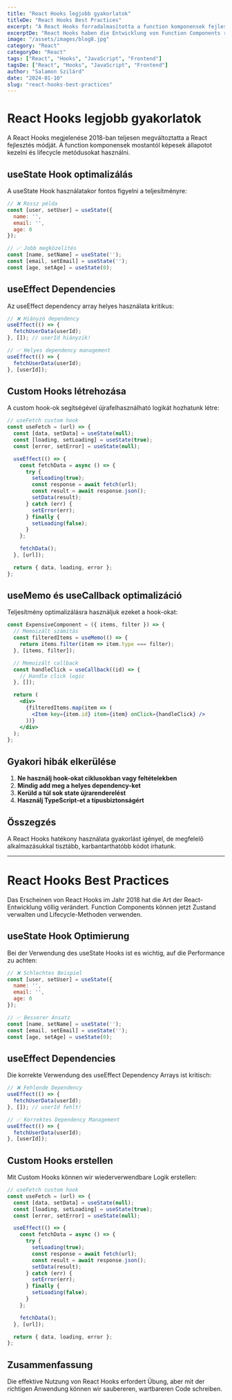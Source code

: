 ```yaml
---
title: "React Hooks legjobb gyakorlatok"
titleDe: "React Hooks Best Practices"
excerpt: "A React Hooks forradalmasította a function komponensek fejlesztését. Nézzük meg a legjobb gyakorlatokat és tippeket a hatékony használathoz."
excerptDe: "React Hooks haben die Entwicklung von Function Components revolutioniert. Schauen wir uns die besten Praktiken und Tipps für eine effektive Nutzung an."
image: "/assets/images/blog8.jpg"
category: "React"
categoryDe: "React"
tags: ["React", "Hooks", "JavaScript", "Frontend"]
tagsDe: ["React", "Hooks", "JavaScript", "Frontend"]
author: "Salamon Szilárd"
date: "2024-01-10"
slug: "react-hooks-best-practices"
---
```


# React Hooks legjobb gyakorlatok

A React Hooks megjelenése 2018-ban teljesen megváltoztatta a React fejlesztés módját. A function komponensek mostantól képesek állapotot kezelni és lifecycle metódusokat használni.

## useState Hook optimalizálás

A useState Hook használatakor fontos figyelni a teljesítményre:

```jsx
// ❌ Rossz példa
const [user, setUser] = useState({
  name: '',
  email: '',
  age: 0
});

// ✅ Jobb megközelítés
const [name, setName] = useState('');
const [email, setEmail] = useState('');
const [age, setAge] = useState(0);
```

## useEffect Dependencies

Az useEffect dependency array helyes használata kritikus:

```jsx
// ❌ Hiányzó dependency
useEffect(() => {
  fetchUserData(userId);
}, []); // userId hiányzik!

// ✅ Helyes dependency management
useEffect(() => {
  fetchUserData(userId);
}, [userId]);
```

## Custom Hooks létrehozása

A custom hook-ok segítségével újrafelhasználható logikát hozhatunk létre:

```jsx
// useFetch custom hook
const useFetch = (url) => {
  const [data, setData] = useState(null);
  const [loading, setLoading] = useState(true);
  const [error, setError] = useState(null);

  useEffect(() => {
    const fetchData = async () => {
      try {
        setLoading(true);
        const response = await fetch(url);
        const result = await response.json();
        setData(result);
      } catch (err) {
        setError(err);
      } finally {
        setLoading(false);
      }
    };

    fetchData();
  }, [url]);

  return { data, loading, error };
};
```

## useMemo és useCallback optimalizáció

Teljesítmény optimalizálásra használjuk ezeket a hook-okat:

```jsx
const ExpensiveComponent = ({ items, filter }) => {
  // Memoizált számítás
  const filteredItems = useMemo(() => {
    return items.filter(item => item.type === filter);
  }, [items, filter]);

  // Memoizált callback
  const handleClick = useCallback((id) => {
    // Handle click logic
  }, []);

  return (
    <div>
      {filteredItems.map(item => (
        <Item key={item.id} item={item} onClick={handleClick} />
      ))}
    </div>
  );
};
```

## Gyakori hibák elkerülése

1. **Ne használj hook-okat ciklusokban vagy feltételekben**
2. **Mindig add meg a helyes dependency-ket**
3. **Kerüld a túl sok state újrarenderelést**
4. **Használj TypeScript-et a típusbiztonságért**

## Összegzés

A React Hooks hatékony használata gyakorlást igényel, de megfelelő alkalmazásukkal tisztább, karbantarthatóbb kódot írhatunk.

---

# React Hooks Best Practices

Das Erscheinen von React Hooks im Jahr 2018 hat die Art der React-Entwicklung völlig verändert. Function Components können jetzt Zustand verwalten und Lifecycle-Methoden verwenden.

## useState Hook Optimierung

Bei der Verwendung des useState Hooks ist es wichtig, auf die Performance zu achten:

```jsx
// ❌ Schlechtes Beispiel
const [user, setUser] = useState({
  name: '',
  email: '',
  age: 0
});

// ✅ Besserer Ansatz
const [name, setName] = useState('');
const [email, setEmail] = useState('');
const [age, setAge] = useState(0);
```

## useEffect Dependencies

Die korrekte Verwendung des useEffect Dependency Arrays ist kritisch:

```jsx
// ❌ Fehlende Dependency
useEffect(() => {
  fetchUserData(userId);
}, []); // userId fehlt!

// ✅ Korrektes Dependency Management
useEffect(() => {
  fetchUserData(userId);
}, [userId]);
```

## Custom Hooks erstellen

Mit Custom Hooks können wir wiederverwendbare Logik erstellen:

```jsx
// useFetch custom hook
const useFetch = (url) => {
  const [data, setData] = useState(null);
  const [loading, setLoading] = useState(true);
  const [error, setError] = useState(null);

  useEffect(() => {
    const fetchData = async () => {
      try {
        setLoading(true);
        const response = await fetch(url);
        const result = await response.json();
        setData(result);
      } catch (err) {
        setError(err);
      } finally {
        setLoading(false);
      }
    };

    fetchData();
  }, [url]);

  return { data, loading, error };
};
```

## Zusammenfassung

Die effektive Nutzung von React Hooks erfordert Übung, aber mit der richtigen Anwendung können wir saubereren, wartbareren Code schreiben.